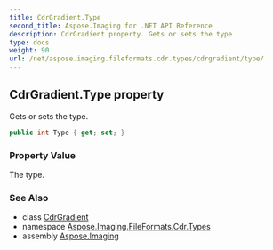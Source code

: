 ```yaml
---
title: CdrGradient.Type
second_title: Aspose.Imaging for .NET API Reference
description: CdrGradient property. Gets or sets the type
type: docs
weight: 90
url: /net/aspose.imaging.fileformats.cdr.types/cdrgradient/type/
---
```

## CdrGradient.Type property

Gets or sets the type.

```csharp
public int Type { get; set; }
```

### Property Value

The type.

### See Also

* class [CdrGradient](../)
* namespace [Aspose.Imaging.FileFormats.Cdr.Types](../../cdrgradient/)
* assembly [Aspose.Imaging](../../../)


